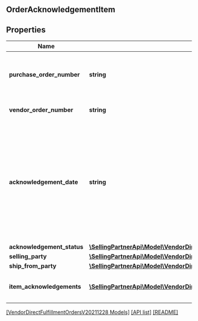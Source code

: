 ## OrderAcknowledgementItem

## Properties

Name | Type | Description | Notes
------------ | ------------- | ------------- | -------------
**purchase_order_number** | **string** | The purchase order number for this order. Formatting Notes: alpha-numeric code. |
**vendor_order_number** | **string** | The vendor's order number for this order. |
**acknowledgement_date** | **string** | The date and time when the order is acknowledged, in ISO-8601 date/time format. For example: 2018-07-16T23:00:00Z / 2018-07-16T23:00:00-05:00 / 2018-07-16T23:00:00-08:00. |
**acknowledgement_status** | [**\SellingPartnerApi\Model\VendorDirectFulfillmentOrdersV20211228\AcknowledgementStatus**](AcknowledgementStatus.md) |  |
**selling_party** | [**\SellingPartnerApi\Model\VendorDirectFulfillmentOrdersV20211228\PartyIdentification**](PartyIdentification.md) |  |
**ship_from_party** | [**\SellingPartnerApi\Model\VendorDirectFulfillmentOrdersV20211228\PartyIdentification**](PartyIdentification.md) |  |
**item_acknowledgements** | [**\SellingPartnerApi\Model\VendorDirectFulfillmentOrdersV20211228\OrderItemAcknowledgement[]**](OrderItemAcknowledgement.md) | Item details including acknowledged quantity. |

[[VendorDirectFulfillmentOrdersV20211228 Models]](../) [[API list]](../../Api) [[README]](../../../README.md)
